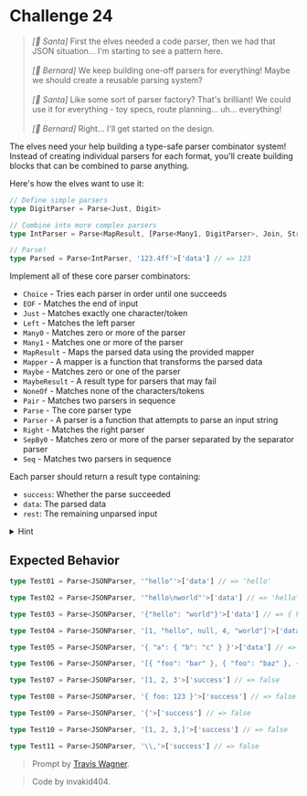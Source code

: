 # Challenge 24

> _[🎅 Santa]_ First the elves needed a code parser, then we had that JSON situation... I'm starting to see a pattern here.\
> \
> _[🎩 Bernard]_ We keep building one-off parsers for everything! Maybe we should create a reusable parsing system?\
> \
> _[🎅 Santa]_ Like some sort of parser factory? That's brilliant! We could use it for everything - toy specs, route planning... uh... everything!\
> \
> _[🎩 Bernard]_ Right... I'll get started on the design.

The elves need your help building a type-safe parser combinator system! Instead of creating individual parsers for each format, you'll create building blocks that can be combined to parse anything.

Here's how the elves want to use it:

```ts
// Define simple parsers
type DigitParser = Parse<Just, Digit>

// Combine into more complex parsers
type IntParser = Parse<MapResult, [Parse<Many1, DigitParser>, Join, StringToNumber]>

// Parse!
type Parsed = Parse<IntParser, '123.4ff'>['data'] // => 123
```

Implement all of these core parser combinators:

- `Choice` - Tries each parser in order until one succeeds
- `EOF` - Matches the end of input
- `Just` - Matches exactly one character/token
- `Left` - Matches the left parser
- `Many0` - Matches zero or more of the parser
- `Many1` - Matches one or more of the parser
- `MapResult` - Maps the parsed data using the provided mapper
- `Mapper` - A mapper is a function that transforms the parsed data
- `Maybe` - Matches zero or one of the parser
- `MaybeResult` - A result type for parsers that may fail
- `NoneOf` - Matches none of the characters/tokens
- `Pair` - Matches two parsers in sequence
- `Parse` - The core parser type
- `Parser` - A parser is a function that attempts to parse an input string
- `Right` - Matches the right parser
- `SepBy0` - Matches zero or more of the parser separated by the separator parser
- `Seq` - Matches two parsers in sequence

Each parser should return a result type containing:

- `success`: Whether the parse succeeded
- `data`: The parsed data
- `rest`: The remaining unparsed input

<details>
<summary>Hint</summary>
Your solution from Day 23 might be helpful here. Start with the simplest parsers and build up to more complex ones. Make use of anything that has already been implemented for you.
</details>

## Expected Behavior

```ts
type Test01 = Parse<JSONParser, '"hello"'>['data'] // => 'hello'

type Test02 = Parse<JSONParser, '"hello\nworld"'>['data'] // => 'hello\nworld'

type Test03 = Parse<JSONParser, '{"hello": "world"}'>['data'] // => { hello: 'world' }

type Test04 = Parse<JSONParser, '[1, "hello", null, 4, "world"]'>['data'] // => [1, 'hello', null, 4, 'world']

type Test05 = Parse<JSONParser, '{ "a": { "b": "c" } }'>['data'] // => { a: { b: 'c' } }

type Test06 = Parse<JSONParser, '[{ "foo": "bar" }, { "foo": "baz" }, { "foo": 123 }]'>['data'] // => [{ foo: 'bar' }, { foo: 'baz' }, { foo: 123 }]

type Test07 = Parse<JSONParser, '[1, 2, 3'>['success'] // => false

type Test08 = Parse<JSONParser, '{ foo: 123 }'>['success'] // => false

type Test09 = Parse<JSONParser, '{'>['success'] // => false

type Test10 = Parse<JSONParser, '[1, 2, 3,]'>['success'] // => false

type Test11 = Parse<JSONParser, '\\,'>['success'] // => false
```

> Prompt by [Travis Wagner](https://github.com/trvswgnr).

> Code by invakid404.

